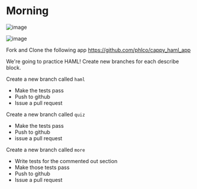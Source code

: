 # Morning
![image](http://userserve-ak.last.fm/serve/_/13412565/Luke+Skywalker+skywalk343d.jpg)

![image](http://userserve-ak.last.fm/serve/_/13412565/Luke+Skywalker+skywalk343d.jpg)

Fork and Clone the following app
https://github.com/phlco/cappy_haml_app

We're going to practice HAML!
Create new branches for each describe block.

Create a new branch called `haml`
- Make the tests pass
- Push to github
- Issue a pull request

Create a new branch called `quiz`
- Make the tests pass
- Push to github
- issue a pull request

Create a new branch called `more`
- Write tests for the commented out section
- Make those tests pass
- Push to github
- Issue a pull request
